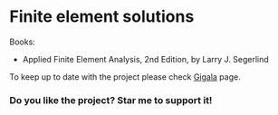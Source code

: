  # Finite element solutions
 
Books: 
* Applied Finite Element Analysis, 2nd Edition, by Larry J. Segerlind

To keep up to date with the project please check [Gigala](https://www.facebook.com/GigaTsk) page.
 
### Do you like the project? Star me to support it!
